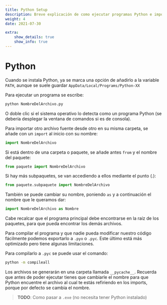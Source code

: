 ```yaml
---
title: Python Setup
description: Breve explicación de como ejecutar programas Python e importar librerías
weight: 4
date: 2021-07-30

extra:
    show_details: true
    show_info: true
---
```



# Python
Cuando se instala Python, ya se marca una opción de añadirlo a la variable `PATH`,
aunque se suele guardar `AppData/Local/Programs/Python-XX`

Para ejecutar un programa se escribe:

```sh
python NombreDelArchivo.py
```

O doble clic si el sistema operativo lo detecta como un programa Python (se
debería desplegar la ventana de comandos si es de consola).

Para importar otro archivo fuente desde otro en su misma carpeta, se añade con
un `import` al inicio con su nombre:

```py
import NombreDelArchivo
```

Si está dentro de una carpeta o paquete, se añade antes `from` y el nombre del
paquete:

```py
from paquete import NombreDelArchivo
```

Si hay más subpaquetes, se van accediendo a ellos mediante el punto (.):

```py
from paquete.subpaquete import NombreDelArchivo
```

También se puede cambiar su nombre, poniendo `as` y a continuación el nombre que
le queramos dar:

```py
import NombreDelArchivo as Nombre
```

Cabe recalcar que el programa principal debe encontrarse en la raíz de los
paquetes, para que pueda encontrar los demás archivos.

Para compilar el programa y que nadie pueda modificar nuestro código fácilmente
podemos exportarlo a `.pyo` o `.pyc`. Este último está más optimizado pero tiene
algunas limitaciones.

Para compilarlo a `.pyc` se puede usar el comando:

```sh
python -m compileall
```

Los archivos se generarán en una carpeta llamada `__pycache__`. Recuerda que
antes de poder ejecutar tienes que cambiarle el nombre para que Python encuentre
el archivo al cual te estás refiriendo en los imports, porque por defecto se
cambia el nombre.

> **TODO**: Como pasar a `.exe` (no necesita tener Python instalado)
